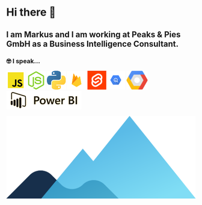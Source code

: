 # Hi there 👋


## I am Markus and I am working at Peaks & Pies GmbH as a Business Intelligence Consultant.



<!--
Here are some ideas to get you started:

- 🔭 I’m currently working on ...
- 🌱 I’m currently learning ...
- 👯 I’m looking to collaborate on ...
- 🤔 I’m looking for help with ...
- 💬 Ask me about ...
- 📫 How to reach me: ...
- 😄 Pronouns: ...
- ⚡ Fun fact: ...
-->

### 🤓 I speak...

<img src="images/icons/js.png"> <img src="images/icons/node.png"> <img src="images/icons/python.png"> <img src="images/icons/firebase.png"> <img src="images/icons/svelte.png"><img src="images/icons/bigquery.png"> <img src="images/icons/gcloud.png"> <img src="images/icons/powerbi.png">









<img src="images/hero-peaks.svg">
